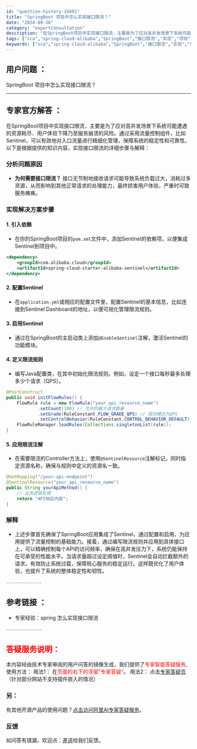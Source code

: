 ```yaml
---
id: "question-history-16891"
title: "SpringBoot 项目中怎么实现接口限流？"
date: "2024-09-26"
category: "expertConsultation"
description: "在SpringBoot项目中实现接口限流，主要是为了应对高并发场景下系统可能遭遇的资源耗尽、用户体验下降乃至服务崩溃的风险。通过采用流量控制组件，比如Sentinel，可以有效地对入口流量进行精细化管理，保障系统的稳定性和可靠性。以下是根据提供的知识内容，实现接口限流的详细步骤与解释：### 分析问"
tags: ["sca","spring-cloud-alibaba","SpringBoot","接口限流","实现","项目","方法"]
keywords: ["sca","spring-cloud-alibaba","SpringBoot","接口限流","实现","项目","方法"]
---
```


## 用户问题 ： 
 SpringBoot 项目中怎么实现接口限流？  

---------------
## 专家官方解答 ：

在SpringBoot项目中实现接口限流，主要是为了应对高并发场景下系统可能遭遇的资源耗尽、用户体验下降乃至服务崩溃的风险。通过采用流量控制组件，比如Sentinel，可以有效地对入口流量进行精细化管理，保障系统的稳定性和可靠性。以下是根据提供的知识内容，实现接口限流的详细步骤与解释：

### 分析问题原因
- **为何需要接口限流？** 接口无节制地接收请求可能导致系统负载过大，消耗过多资源，从而影响到其他正常请求的处理能力，最终损害用户体验，严重时可致服务瘫痪。

### 实现解决方案步骤
#### 1. **引入依赖**
   - 在你的SpringBoot项目的`pom.xml`文件中，添加Sentinel的依赖项，以便集成Sentinel到项目中。
   
   ```xml
   <dependency>
       <groupId>com.alibaba.cloud</groupId>
       <artifactId>spring-cloud-starter-alibaba-sentinel</artifactId>
   </dependency>
   ```

#### 2. **配置Sentinel**
   - 在`application.yml`或相应的配置文件里，配置Sentinel的基本信息，比如连接到Sentinel Dashboard的地址，以便可视化管理限流规则。

#### 3. **启用Sentinel**
   - 通过在SpringBoot的主启动类上添加`@EnableSentinel`注解，激活Sentinel的功能模块。

#### 4. **定义限流规则**
   - 编写Java配置类，在其中初始化限流规则。例如，设定一个接口每秒最多处理多少个请求（QPS）。
   
   ```java
   @PostConstruct
   public void initFlowRules() {
       FlowRule rule = new FlowRule("your_api_resource_name")
               .setCount(100) // 允许的最大请求数量
               .setGrade(RuleConstant.FLOW_GRADE_QPS) // 限流模式为QPS
               .setControlBehavior(RuleConstant.CONTROL_BEHAVIOR_DEFAULT); // 默认流量控制策略
       FlowRuleManager.loadRules(Collections.singletonList(rule));
   }
   ```

#### 5. **应用限流注解**
   - 在需要限流的Controller方法上，使用`@SentinelResource`注解标记，同时指定资源名称，确保与规则中定义的资源名一致。
   
   ```java
   @GetMapping("/your-api-endpoint")
   @SentinelResource("your_api_resource_name")
   public String yourApiMethod() {
       // 业务逻辑处理
       return "API响应内容";
   }
   ```

### 解释
- 上述步骤首先确保了SpringBoot应用集成了Sentinel，通过配置和启用，为应用提供了流量控制的基础能力。接着，通过编写限流规则并应用到具体接口上，可以精确控制每个API的访问频率，确保在高并发压力下，系统仍能保持在可承受的性能水平。当请求量超过设定阈值时，Sentinel会自动拦截额外的请求，有效防止系统过载，保障核心服务的稳定运行。这样既优化了用户体验，也提升了系统的整体稳定性和韧性。


<font color="#949494">---------------</font> 


## 参考链接 ：

* 专家经验：spring 怎么实现接口限流 


 <font color="#949494">---------------</font> 
 


## <font color="#FF0000">答疑服务说明：</font> 

本内容经由技术专家审阅的用户问答的镜像生成，我们提供了<font color="#FF0000">专家智能答疑服务</font>,使用方法：
用法1： 在<font color="#FF0000">页面的右下的浮窗”专家答疑“</font>。
用法2： 点击[专家答疑页](https://answer.opensource.alibaba.com/docs/intro)（针对部分网站不支持插件嵌入的情况）
### 另：


有其他开源产品的使用问题？[点击访问阿里AI专家答疑服务](https://answer.opensource.alibaba.com/docs/intro)。
### 反馈
如问答有错漏，欢迎点：[差评](https://ai.nacos.io/user/feedbackByEnhancerGradePOJOID?enhancerGradePOJOId=16902)给我们反馈。
